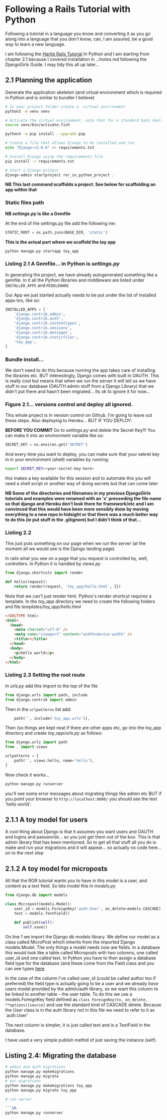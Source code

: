 # Following a Rails Tutorial with Python

Following a tutorial in a language you know and converting it as you go along into a language that you *don't* know, can, I am assured, be a good way to learn a new language.

I am following the [Hartle Rails Tutorial](https://www.railstutorial.org/book/toy_app#sec-planning_the_application) In Python and I am starting from chapter 2.1 because I covered installation in *../notes.md* following the DjangoGirls Guide. I may tidy this all up later...

## 2.1 Planning the application

Generate the application skeleton (and virtual environment which is required in Python and is similar to bundler I believe)

```sh
# In your project folder create a  virtual environment
python3 -m venv venv

# Activate the virtual environment. note that for a standard bash shell, leave off .fish
source venv/bin/activate.fish

python3 -m pip install --upgrade pip

# Create a file that allows Django to be installed and run
echo "Django~=2.0.6" >> requirements.txt

# Install Django using the requirements file
pip install -r requirements.txt

# Start a Django project
django-admin startproject ror_in_python_project .
```
**NB This last command scaffolds a project. See below for scaffolding an app within that**

### Static files path

**NB _settings.py_ is like a Gemfile**

At the end of the settings.py file add the following ine:

```py
STATIC_ROOT = os.path.join(BASE_DIR, 'static')
```


**This is the actual part where we scaffold the toy app**

```sh
python manage.py startapp toy_app
```

### Listing 2.1 A Gemfile... in Python is *settings.py*
In generating the project, we have already autogenerated something like a gemfile. In it all the Python libraries and middleware are listed under `INSTALLED_APPS` and `MIDDLEWARE`

Our App we just started actually needs to be put under the list of installed apps too, like so:

```py
INSTALLED_APPS = [
    'django.contrib.admin',
    'django.contrib.auth',
    'django.contrib.contenttypes',
    'django.contrib.sessions',
    'django.contrib.messages',
    'django.contrib.staticfiles',
    'toy_app',
]
```

### Bundle install... 
We don't need to do this because running the app takes care of installing the libraries etc. BUT interestingly, Django comes with built in OAUTH. This is really cool but means that when we run the server it will tell us we have stuff in our database (OAUTH admin stuff from a Django Library) that we didn't put there and hasn't been migrated... Its ok to ignore it for now...

### Figure 2.1... versiona control and deploy all ignored.
This whole project is in version control on Github. I'm going to leave out these steps. Also deploying to Heroku... BUT IF YOU DEPLOY:

**BEFORE YOU COMMIT**
Go to *settings.py* and delete the Secret Key!!!
You can make it into an environment variable like so:

```py
SECRET_KEY = os.environ.get('SECRET')
```
And every time you want to deploy, you can make sure that your sekret key in in your environment (shell) variables by running:

```sh
export SECRET_KEY=<your-secret-key-here>
```

this makes a key available for this session and to automate this you will need a shell script or another way of doing secrets but that can come later

**NB Some of  the directories and filenames in my previous DjangoGirls tutorials and examples were renamed with an 'x' preceeding the file name so that django and Heroku don't look there for framework/etc and I am convinced that this would have been more sensibly done by moving everything to a new repo in hidsight or that there was a much better way to do this (ie put stuff in the .gitignore) but I didn't think of that...**

### Listing 2.2
This just puts something on our page when we run the server (at the moment all we would see is the Django landing page)

In rails what you see on a page that you request is controlled by, well, controllers. In Python it is handled by *views.py*

```python
from django.shortcuts import render

def hello(request):
    return render(request, 'toy_app/hello.html', {})
```
 Note that we can't just render html. Python's render shortcut requires a template. In the *toy_app* directory we need to create the following folders and file *templates/toy_app/hello.html*

```html
<!DOCTYPE html>
<html>
  <head>
    <meta charset="utf-8" />
    <meta name="viewport" content="width=device-width" />
    <title></title>
  </head>
  <body>
    <p>hello world</p>
  </body>
</html>

```

### Listing 2.3 Setting the root route

In *urls.py* add this import to the top of the file
```py
from django.urls import path, include
from django.contrib import admin
```
Then in the `urlpatterns` list add:

```py
    path('', include('toy_app.urls')),
```
Then (so things are kept neat if there are other apps etc, go into the toy_app directory and create *toy_app/urls.py* as follows:

```python
from django.urls import path
from . import views

urlpatterns = [
    path('', views.hello, name='hello'),
]
```

Now check it works... 

```sh
python manage.py runserver
```

you'll see some error messages about migrating things like admin etc BUT if you point your browser to `http://localhost:8000/` you should see the text 'hello world'.

## 2.1.1 A toy model for users

A cool thing about Django is that it assumes you want users and OAUTH and logins and passwords... so you just get them out of the box. This is that admin library that has been mentioned. So to get all that stuff all you do is make and run your migrations and it will appear... so actually no code here... on to the next step

## 2.1.2 A toy model for microposts

All that the ROR tutorial wants you to have in this model is a user, and content as a text field. So lets model this in *models.py*

```py
from django.db import models

class Micropost(models.Model):
    user_id = models.ForeignKey('auth.User', on_delete=models.CASCADE)
    text = models.TextField()

    def publish(self):
        self.save()
```

On line 1 we import the Django db models library. We define our model as a class called MicroPost which inherits from the imported Django models.Model. The only things a model needs now are fields. In a database this would look like a table called Microposts with two columns, one called user_id and one called text. In Python you have to then assign a database field type for the database (and these come from the Field class and you can see types [here](https://docs.djangoproject.com/en/2.1/ref/models/fields/#model-field-types)

In the case of the column I've called user_id (could be called author too if preferred) the field type is actually going to be a user and we already *have* users model provided by the admin/auth library, so we want this column to be linked to another table - the user table. To do this we use a models.ForeignKey field defined as `class ForeignKey(to, on_delete, **options)[source]` and use the standard kind of CASCADE delete. Because the User class is in the auth library not in this file we need to refer to it as `auth.User' 

The next column is simpler, it is just called text and is a TextField in the database.

I have used a very simple publish methid of just saving the instance (self).

## Listing 2.4: Migrating the database

```sh
# admin and auth migrations
python manage.py makemigrations
python manage.py migrate
# our migrations
python manage.py makemigrations toy_app
python manage.py migrate toy_app

# run server

```sh
python manage.py runserver
```





